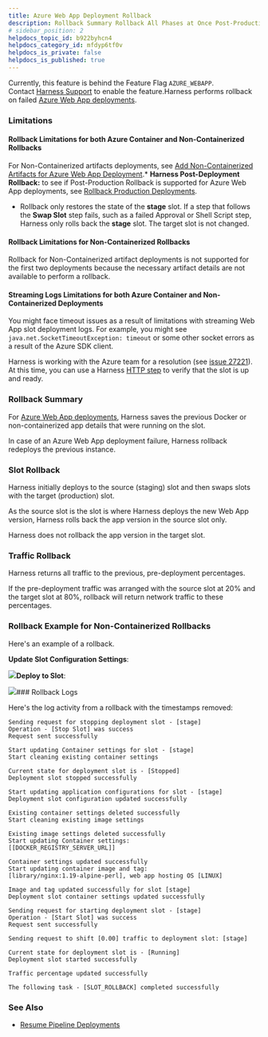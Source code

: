 ```yaml
---
title: Azure Web App Deployment Rollback
description: Rollback Summary Rollback All Phases at Once Post-Production Rollback Rollback Order in Multi-Phase Workflow
# sidebar_position: 2
helpdocs_topic_id: b922byhcn4
helpdocs_category_id: mfdyp6tf0v
helpdocs_is_private: false
helpdocs_is_published: true
---
```


Currently, this feature is behind the Feature Flag `AZURE_WEBAPP`. Contact [Harness Support](https://mail.google.com/mail/?view=cm&fs=1&tf=1&to=support@harness.io) to enable the feature.Harness performs rollback on failed [Azure Web App deployments](/article/lluikqw7q7-azure-web-app-deployments-overview).

### Limitations

#### Rollback Limitations for both Azure Container and Non-Containerized Rollbacks

For Non-Containerized artifacts deployments, see [Add Non-Containerized Artifacts for Azure Web App Deployment](/article/rflkjqxod2-add-a-non-containerized-artifacts-for-azure-web-app-deployment).* **Harness Post-Deployment Rollback:** to see if Post-Production Rollback is supported for Azure Web App deployments, see [Rollback Production Deployments](/article/2f36rsbrve-post-deployment-rollback).
* Rollback only restores the state of the **stage** slot. If a step that follows the **Swap Slot** step fails, such as a failed Approval or Shell Script step, Harness only rolls back the **stage** slot. The target slot is not changed.

#### Rollback Limitations for Non-Containerized Rollbacks

Rollback for Non-Containerized artifact deployments is not supported for the first two deployments because the necessary artifact details are not available to perform a rollback.

#### Streaming Logs Limitations for both Azure Container and Non-Containerized Deployments

You might face timeout issues as a result of limitations with streaming Web App slot deployment logs. For example, you might see `java.net.SocketTimeoutException: timeout` or some other socket errors as a result of the Azure SDK client.

Harness is working with the Azure team for a resolution (see [issue 27221](https://github.com/Azure/azure-sdk-for-java/issues/27221)). At this time, you can use a Harness [HTTP step](/article/m8ksas9f71-using-the-http-command) to verify that the slot is up and ready.

### Rollback Summary

For [Azure Web App deployments](/article/lluikqw7q7-azure-web-app-deployments-overview), Harness saves the previous Docker or non-containerized app details that were running on the slot.

In case of an Azure Web App deployment failure, Harness rollback redeploys the previous instance.

### Slot Rollback

Harness initially deploys to the source (staging) slot and then swaps slots with the target (production) slot.

As the source slot is the slot is where Harness deploys the new Web App version, Harness rolls back the app version in the source slot only.

Harness does not rollback the app version in the target slot.

### Traffic Rollback

Harness returns all traffic to the previous, pre-deployment percentages.

If the pre-deployment traffic was arranged with the source slot at 20% and the target slot at 80%, rollback will return network traffic to these percentages.

### Rollback Example for Non-Containerized Rollbacks

Here's an example of a rollback.

**Update Slot Configuration Settings**:

![](https://files.helpdocs.io/kw8ldg1itf/articles/b922byhcn4/1645818690724/image.png)**Deploy to Slot**:

![](https://files.helpdocs.io/kw8ldg1itf/articles/b922byhcn4/1645818879882/image.png)### Rollback Logs

Here's the log activity from a rollback with the timestamps removed:


```
Sending request for stopping deployment slot - [stage]  
Operation - [Stop Slot] was success  
Request sent successfully  
  
Start updating Container settings for slot - [stage]  
Start cleaning existing container settings  
  
Current state for deployment slot is - [Stopped]  
Deployment slot stopped successfully  
  
Start updating application configurations for slot - [stage]  
Deployment slot configuration updated successfully  
  
Existing container settings deleted successfully  
Start cleaning existing image settings  
  
Existing image settings deleted successfully  
Start updating Container settings:   
[[DOCKER_REGISTRY_SERVER_URL]]  
  
Container settings updated successfully  
Start updating container image and tag:   
[library/nginx:1.19-alpine-perl], web app hosting OS [LINUX]  
  
Image and tag updated successfully for slot [stage]  
Deployment slot container settings updated successfully  
  
Sending request for starting deployment slot - [stage]  
Operation - [Start Slot] was success  
Request sent successfully  
  
Sending request to shift [0.00] traffic to deployment slot: [stage]  
  
Current state for deployment slot is - [Running]  
Deployment slot started successfully  
  
Traffic percentage updated successfully  
  
The following task - [SLOT_ROLLBACK] completed successfully
```
### See Also

* [Resume Pipeline Deployments](/article/4dvyslwbun-resume-a-pipeline-deployment)

